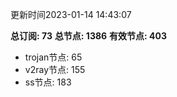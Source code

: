 更新时间2023-01-14 14:43:07

**总订阅: 73**
**总节点: 1386**
**有效节点: 403**
- trojan节点: 65
- v2ray节点: 155
- ss节点: 183
